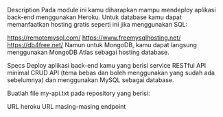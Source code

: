 Description
Pada module ini kamu diharapkan mampu mendeploy aplikasi back-end menggunakan Heroku. Untuk database kamu dapat memanfaatkan hosting gratis seperti ini jika menggunakan SQL:

https://remotemysql.com/
https://www.freemysqlhosting.net/
https://db4free.net/
Namun untuk MongoDB, kamu dapat langsung menggunakan MongoDB Atlas sebagai hosting database.

Specs
Deploy aplikasi back-end kamu yang berisi service RESTful API minimal CRUD API (tema bebas dan boleh menggunakan yang sudah ada sebelumnya) dan menggunakan MySQL sebagai database.

Buatlah file my-api.txt pada repository yang berisi:

URL heroku
URL masing-masing endpoint